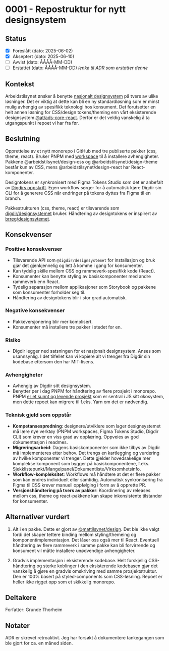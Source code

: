 # 0001 - Repostruktur for nytt designsystem

## Status

- [x] Foreslått (dato: 2025-06-02)
- [x] Akseptert (dato: 2025-06-10)
- [ ] Avvist (dato: ÅÅÅÅ-MM-DD)
- [ ] Erstattet (dato: ÅÅÅÅ-MM-DD) _lenke til ADR som erstatter denne_

## Kontekst

Arbeidstilsynet ønsker å benytte [nasjonalt designsystem](designsystemet.no) på tvers av ulike løsninger. Det er viktig at dette kan bli en ny standardløsning som er minst mulig avhengig av spesifikk teknologi hos konsument. Det forutsetter en helt annen løsning for CSS/design tokens/theming enn vårt eksisterende designsystem [@at/ads-core-react](https://dev.azure.com/Atil-utvikling/Produkter%20og%20tjenester/_git/designsystem-web). Derfor er det veldig vanskelig å ta utgangspunkt i repoet vi har fra før.

## Beslutning

Opprettelse av et nytt monorepo i GitHub med tre publiserte pakker (css, theme, react). Bruker PNPM med [workspace](https://pnpm.io/workspaces) til å installere avhengigheter. Pakkene @arbeidstilsynet/design-css og @arbeidstilsynet/design-theme består kun av CSS, mens @arbeidstilsynet/design-react har React-komponenter.

Designtokens er synkronisert med Figma Tokens Studio som det er anbefalt av [Digdirs oppskrift](https://www.designsystemet.no/grunnleggende/for-designere/eget-tema#alternativ-2-med-kobling). Egen workflow sørger for å automatisk kjøre Digdir sin CLI for å generere CSS når endringer på tokens dyttes fra Figma til en branch.

Pakkestrukturen (css, theme, react) er tilsvarende som [digdir/designsystemet](https://github.com/digdir/designsystemet) bruker. Håndtering av designtokens er inspirert av [brreg/designsytemet](https://github.com/brreg/designsystemet).

## Konsekvenser

### Positive konsekvenser

- Tilsvarende API som `@digdir/designsystemet` for installasjon og bruk gjør det gjenkjennelig og lett å komme i gang for konsumenter.
- Kan tydelig skille mellom CSS og rammeverk-spesifikk kode (React).
- Konsumenter kan benytte styling av basiskomponenter med andre rammeverk enn React.
- Tydelig separasjon mellom applikasjoner som Storybook og pakkene som konsumenter forholder seg til.
- Håndtering av designtokens blir i stor grad automatisk.

### Negative konsekvenser

- Pakkeversjonering blir mer komplisert.
- Konsumenter må installere tre pakker i stedet for en.

### Risiko

- Digdir legger ned satsningen for et nasjonalt designsystem. Anses som usannsynlig. I det tilfellet kan vi kopiere alt vi trenger fra Digdir sin kodebase ettersom den har MIT-lisens.

### Avhengigheter

- Avhengig av Digdir sitt designsystem.
- Benytter per i dag PNPM for håndtering av flere prosjekt i monorepo. PNPM [er et sunnt og levende prosjekt](https://snyk.io/advisor/npm-package/pnpm) som er sentral i JS sitt økosystem, men dette repoet kan migrere til f.eks. Yarn om det er nødvendig.

### Teknisk gjeld som oppstår

- **Kompetansespredning**: designere/utviklere som lager designsystemet må lære nye verktøy (PNPM workspaces, Figma Tokens Studio, Digdir CLI) som krever en viss grad av opplæring. Oppveies av god dokumentasjon i readmes.
- **Migreringsarbeid**: Dagens basiskomponenter som ikke tilbys av Digdir må implementeres etter behov. Det trengs en kartlegging og vurdering av hvilke komponenter vi trenger. Dette gjelder hovedsakelige mer komplekse komponent som bygger på basiskomponentene, f.eks. Sjekklistepunkt/Mangelpanel/Dokumentliste/Virksomhetsinfo.
- **Workflow-kompleksitet**: Workflows må håndtere at det er flere pakker som kan endres individuelt eller samtidig. Automatisk synkronisering fra Figma til CSS krever manuell oppfølging i form av å opprette PR.
- **Versjonshåndtering på tvers av pakker**: Koordinering av releases mellom css, theme og react-pakkene kan skape inkonsistente tilstander for konsumenter.

## Alternativer vurdert

1. Alt i en pakke.
   Dette er gjort av [@mattilsynet/design](https://github.com/Mattilsynet/design). Det ble ikke valgt fordi det skaper tettere binding mellom styling/themeing og komponentimplementasjon. Det låser oss også mer til React. Eventuell håndtering av flere rammeverk i samme pakke kan bli forvirrende og konsument vil måtte installere unødvendige avhengigheter.

2. Gradvis implementasjon i eksisterende kodebase.
   Helt forskjellig CSS-håndtering og sterke koblinger i den eksisterende kodebasen gjør det vanskelig å gjøre en gradvis omskriving med samme prosjektstruktur. Den er 100% basert på styled-components som CSS-løsning. Repoet er heller ikke rigget opp som et skikkelig monorepo.

## Deltakere

Forfatter: Grunde Thorheim

## Notater

ADR er skrevet retroaktivt. Jeg har forsøkt å dokumentere tankegangen som ble gjort for ca. en måned siden.
